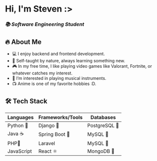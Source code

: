 # Hi, I'm Steven :>  
### *📚 Software Engineering Student*  

## 🔥 About Me
- 💻 I enjoy backend and frontend development.
- 🤖 Self-taught by nature, always learning something new.
- 🎮 In my free time, I like playing video games like Valorant, Fortnite, or whatever catches my interest.
- 🎹 I’m interested in playing musical instruments.
- 📺 Anime is one of my favorite hobbies :D.

## 🛠 Tech Stack
| Languages | Frameworks/Tools | Databases |
|-----------|----------|----------|
| Python 🐍 | Django 🎸 | PostgreSQL 🐘 |
| Java ☕ | Spring Boot 🌱 | MySQL 🐬 |
| PHP🐘 | Laravel | MySQL 🐬 |
| JavaScript | React ⚛️ | MongoDB 🍃 |


<!--
**NiceIam/NiceIam** is a ✨ _special_ ✨ repository because its `README.md` (this file) appears on your GitHub profile.

Here are some ideas to get you started:

- 🔭 I’m currently working on ...
- 🌱 I’m currently learning ...
- 👯 I’m looking to collaborate on ...
- 🤔 I’m looking for help with ...
- 💬 Ask me about ...
- 📫 How to reach me: ...
- 😄 Pronouns: ...
- ⚡ Fun fact: ...
-->

